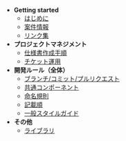 - **Getting started**
  - [はじめに](/pages/getting-started/index)
  - [案件情報](/pages/getting-started/project)
  - [リンク集](/pages/getting-started/links)
- **プロジェクトマネジメント**
  - [仕様書作成手順](/pages/project-management/specification)
  - [チケット運用](/pages/project-management/ticketing)
- **開発ルール（全体）**
  - [ブランチ/コミット/プルリクエスト](/pages/development/commit-pull-request)
  - [共通コンポーネント](/pages/development/component)
  - [命名規則](/pages/development/naming)
  - [記載順](/pages/development/order)
  - [一般スタイルガイド](/pages/development/style-guide-general)
- **その他**
  - [ライブラリ](/pages/others/libraries)
